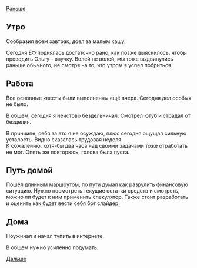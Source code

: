 [Раньше](2019.10.23.md)
## Утро
Сообразил всем завтрак, доел за малым кашу.

Сегодня ЕФ поднялась достаточно рано, как позже выяснилось, чтобы проводить Ольгу - внучку. Волей не волей, мы тоже выдвинулись раньше обычного, не смотря на то, что утром я успел побриться.
## Работа
Все основные квесты были выполненны ещё вчера. Сегодня дел особых не было.

В общем, сегодня я неистово бездельничал. Смотрел ютуб и страдал от безделия.

В принципе, себя за это я не осуждаю, плюс сегодня ощущал сильную усталость. Видно сказалась трудовая неделя.  
К сожалению, хотя-бы два часа над своими задачами тоже отработать не мог. Опять же повторюсь, голова была пуста.
## Путь домой
Пошёл длинным маршрутом, по пути думал как разрулить финансовую ситуацию. Нужно посмотреть текущие остатки средств и смотреть, можно ли будет к ним применить спекулятор. Также стоит разработать и оценить как будет вести себя бот слайдер.
## Дома
Поужинал и начал тупить в интернете.

В общем нужно усиленно подумать.

[Дальше](2019.10.25.md)